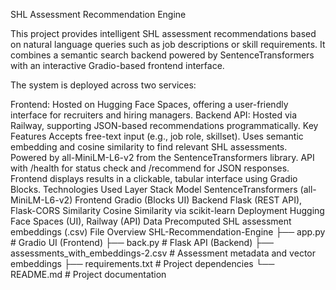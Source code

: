 SHL Assessment Recommendation Engine

This project provides intelligent SHL assessment recommendations based on natural language queries such as job descriptions or skill requirements. It combines a semantic search backend powered by SentenceTransformers with an interactive Gradio-based frontend interface.

The system is deployed across two services:

Frontend: Hosted on Hugging Face Spaces, offering a user-friendly interface for recruiters and hiring managers.
Backend API: Hosted via Railway, supporting JSON-based recommendations programmatically.
Key Features
Accepts free-text input (e.g., job role, skillset).
Uses semantic embedding and cosine similarity to find relevant SHL assessments.
Powered by all-MiniLM-L6-v2 from the SentenceTransformers library.
API with /health for status check and /recommend for JSON responses.
Frontend displays results in a clickable, tabular interface using Gradio Blocks.
Technologies Used
Layer	Stack
Model	SentenceTransformers (all-MiniLM-L6-v2)
Frontend	Gradio (Blocks UI)
Backend	Flask (REST API), Flask-CORS
Similarity	Cosine Similarity via scikit-learn
Deployment	Hugging Face Spaces (UI), Railway (API)
Data	Precomputed SHL assessment embeddings (.csv)
File Overview
SHL-Recommendation-Engine
├── app.py                               # Gradio UI (Frontend)
├── back.py                              # Flask API (Backend)
├── assessments_with_embeddings-2.csv    # Assessment metadata and vector embeddings
├── requirements.txt                     # Project dependencies
└── README.md                            # Project documentation
